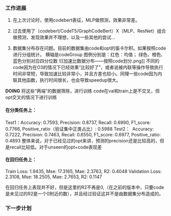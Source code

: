 ### 工作进展
1. 在上次讨论时，使用codebert表征，MLP做预测，效果非常差。

2. 过去使用了（codebert/CodeT5/GraphCodeBert）X（MLP、ResNet）组合做预测，发现效果并不理想，以及一些其他的尝试...

3. 数据集分布存在问题。目前的数据集由code和opt的笛卡尔积。如果按照code进行分组统计。
	横轴是codeGroup
	图例分别是：红色：均值； 绿色、橙色、蓝色分别对应四分位数
![[加速比数据分布——按照code划分.png]] 不同的code因为在O3的情况下已经效果“比较好了”，或者说被内联等操作导致执行时间非常短，导致加速比较非常小，并且方差也较小。同理一些code因为内联其他函数，执行时间很长，也会导致speedup很大。 

**DOING**  将这些“两端”的数据筛除，进行训练
code在val和train上是不交叉，但opt交叉的情况下进行训练
#### 在分类任务上：
Test1：Accuracy: 0.7593, Precision: 0.8737, Recall: 0.6990, F1_score: 0.7766, Positive_ratio（验证集中正类占比）: 0.5988
Test2：  Accuracy: 0.7222, Precision: 0.7463, Recall: 0.6550, F1_score: 0.6977, Positive_ratio: 0.4893
整体来说，对于已经见过的opt来讲，预测的precision还是比较高的，但是recall比较低。对于unseen的opt+code表现差

#### 在回归任务上：
Train Loss:         1.9435,   Mse: 17.3165,    Mae: 2.3763,     R2: 0.4048
Validation Loss: 2.3108,   Mse: 18.2505,    Mae: 2.7653,     R2: 0.1147

在回归任务上表现并不好，但是这里的R2不再是0,（在之前的版本中，只要code是未见过的R2是一个0附近的数），并且经过验证这并不是由数据集分布造成的。


### 下一步计划
